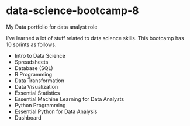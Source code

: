 # data-science-bootcamp-8
My Data portfolio for data analyst role

I've learned a lot of stuff related to data science skills. This bootcamp has 10 sprints as follows.

- Intro to Data Science
- Spreadsheets
- Database (SQL)
- R Programming
- Data Transformation
- Data Visualization
- Essential Statistics
- Essential Machine Learning for Data Analysts
- Python Programming
- Essential Python for Data Analysis
- Dashboard

